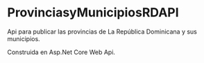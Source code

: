 # ProvinciasyMunicipiosRDAPI

Api para publicar las provincias de La República Dominicana y sus municipios.

Construida en Asp.Net Core Web Api.
